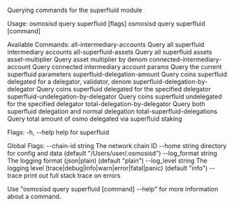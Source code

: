 Querying commands for the superfluid module

Usage:
  osmosisd query superfluid [flags]
  osmosisd query superfluid [command]

Available Commands:
  all-intermediary-accounts            Query all superfluid intermediary accounts
  all-superfluid-assets                Query all superfluid assets
  asset-multiplier                     Query asset multiplier by denom
  connected-intermediary-account       Query connected intermediary account
  params                               Query the current superfluid parameters
  superfluid-delegation-amount         Query coins superfluid delegated for a delegator, validator, denom
  superfluid-delegation-by-delegator   Query coins superfluid delegated for the specified delegator
  superfluid-undelegation-by-delegator Query coins superfluid undelegated for the specified delegator
  total-delegation-by-delegator        Query both superfluid delegation and normal delegation
  total-superfluid-delegations         Query total amount of osmo delegated via superfluid staking

Flags:
  -h, --help   help for superfluid

Global Flags:
      --chain-id string     The network chain ID
      --home string         directory for config and data (default "/Users/user/.osmosisd")
      --log_format string   The logging format (json|plain) (default "plain")
      --log_level string    The logging level (trace|debug|info|warn|error|fatal|panic) (default "info")
      --trace               print out full stack trace on errors

Use "osmosisd query superfluid [command] --help" for more information about a command.
